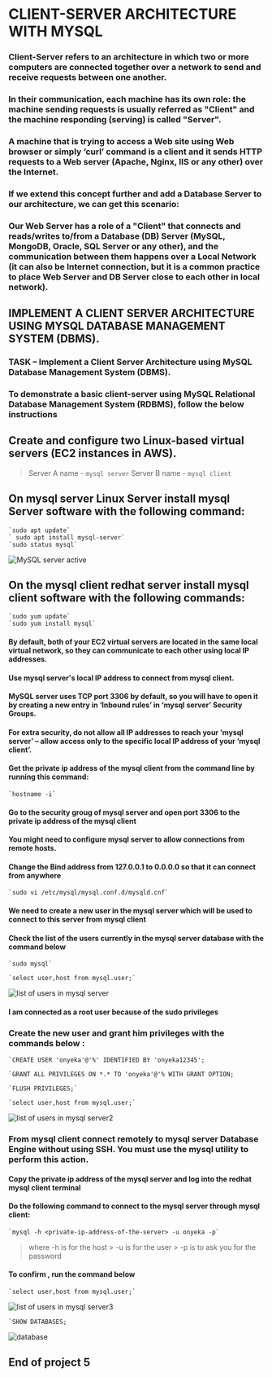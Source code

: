 # CLIENT-SERVER ARCHITECTURE WITH MYSQL


### Client-Server refers to an architecture in which two or more computers are connected together over a network to send and receive requests between one another.

### In their communication, each machine has its own role: the machine sending requests is usually referred as "Client" and the machine responding (serving) is called "Server".

###   A machine that is trying to access a Web site using Web browser or simply ‘curl’ command is a client and it sends HTTP requests to a Web server (Apache, Nginx, IIS or any other) over the Internet.

### If we extend this concept further and add a Database Server to our architecture, we can get this scenario:

### Our Web Server has a role of a "Client" that connects and reads/writes to/from a Database (DB) Server (MySQL, MongoDB, Oracle, SQL Server or any other), and the communication between them happens over a Local Network (it can also be Internet connection, but it is a common practice to place Web Server and DB Server close to each other in local network).

## IMPLEMENT A CLIENT SERVER ARCHITECTURE USING MYSQL DATABASE MANAGEMENT SYSTEM (DBMS).

### TASK – Implement a Client Server Architecture using MySQL Database Management System (DBMS).

### To demonstrate a basic client-server using MySQL Relational Database Management System (RDBMS), follow the below instructions

## Create and configure two Linux-based virtual servers (EC2 instances in AWS).

> Server A name - `mysql server`
> Server B name - `mysql client`

## On mysql server Linux Server install mysql Server software with the following command:

	`sudo apt update`
	` sudo apt install mysql-server`
	`sudo status mysql`

![MySQL server active](onyeka-workspace/Project-5/images/mysql-server-active.jpg)

## On the mysql client redhat server install mysql client software with the following commands:

	`sudo yum update`
	`sudo yum install mysql`

#### By default, both of your EC2 virtual servers are located in the same local virtual network, so they can communicate to each other using local IP addresses.
#### Use mysql server's local IP address to connect from mysql client.
#### MySQL server uses TCP port 3306 by default, so you will have to open it by creating a new entry in ‘Inbound rules’ in ‘mysql server’ Security Groups.
#### For extra security, do not allow all IP addresses to reach your ‘mysql server’ – allow access only to the specific local IP address of your ‘mysql client’.

#### Get the private ip address of the mysql client from the command line by running this command:

	`hostname -i`

#### Go to the security groug of mysql server and open port 3306 to the private ip address of the mysql client

#### You might need to configure mysql server to allow connections from remote hosts.
#### Change the Bind address from 127.0.0.1 to 0.0.0.0 so that it can connect from anywhere

	`sudo vi /etc/mysql/mysql.conf.d/mysqld.cnf`

#### We need to create a new user in the mysql server which will be used to connect to this server from mysql client
 
#### Check the list of the users currently in the mysql server database with the command below

	`sudo mysql`

	`select user,host from mysql.user;`


![list of users in mysql server](./Project-5/images/list-user-mysql-server.jpg)

#### I am connected as a root user because of the sudo privileges

### Create the new user and grant him privileges with the commands below :

	`CREATE USER 'onyeka'@'%' IDENTIFIED BY 'onyeka12345';

	`GRANT ALL PRIVILEGES ON *.* TO 'onyeka'@'% WITH GRANT OPTION;

	`FLUSH PRIVILEGES;`

	`select user,host from mysql.user;`


![list of users in mysql server2](./Project-5/images/new-user.jpg)



### From mysql client connect remotely to mysql server Database Engine without using SSH. You must use the mysql utility to perform this action.

#### Copy the private ip address of the mysql server and log into the redhat mysql client terminal
#### Do the following command to connect to the mysql server through mysql client:

	`mysql -h <private-ip-address-of-the-server> -u onyeka -p`

> where -h is for the host
	> -u is for the user 
	> -p is to ask you for the password

#### To confirm , run the command below

	`select user,host from mysql.user;`

![list of users in mysql server3](./Project-5/images/users-from-client.jpg)

	`SHOW DATABASES;

![database](./Project-5/images/show-database.jpg)

## End of project 5
